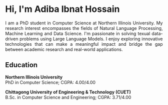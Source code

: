 # Hi, I'm Adiba Ibnat Hossain
<div style="text-align: justify;">
I am a PhD student in Computer Science at Northern Illinois University. My research interest encompasses the fields of Natural Language Processing, Machine Learning and Data Science. I'm passionate in solving texual data-driven problems using Large Language Models. I enjoy exploring innovative technologies that can make a meaningful impact and bridge the gap between academic research and real-world applications.
</div>


## Education
**Northern Illinois University**  
PhD in Computer Science; CGPA: 4.00/4.00  

**Chittagong University of Engineering & Technology (CUET)**  
B.Sc. in Computer Science and Engineering; CGPA: 3.71/4.00


